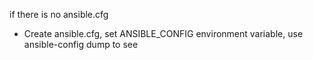if there is no ansible.cfg
- Create ansible.cfg, set ANSIBLE_CONFIG environment variable, use ansible-config dump to see 
